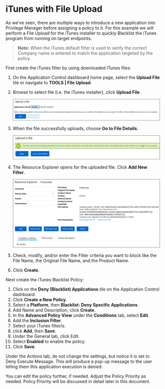 [title]: # (iTunes with File Upload)
[tags]: # (deny)
[priority]: # (4301)
# iTunes with File Upload

As we've seen, there are multiple ways to introduce a new application into Privilege Manager before assigning a policy to it. For this example we will perform a File Upload for the iTunes installer to quickly Blacklist the iTunes program from running on target endpoints.

>**Note:** When the iTunes default filter is used to verify the correct Company name is entered to match the application targeted by the policy.
  
First create the iTunes filter by using downloaded iTunes files:

1. On the Application Control dashboard home page, select the __Upload File__ tile or navigate to __TOOLS | File Upload__.
1. Browse to select file (i.e. the iTunes installer), click __Upload File__.

   ![Upload a File](images/block/file_upload.png)
1. When the file successfully uploads, choose __Go to File Details__.

   ![File uploaded successfully](images/block/file_upload_2.png)
1. The Resource Explorer opens for the uploaded file. Click __Add New Filter__.

   ![Add the new Filter](images/block/file_upload_3.png)
1. Check, modify, and/or enter the Filter criteria you want to block like the File Name, the Original File Name, and the Product Name.
1. Click __Create__.

Next create the iTunes Blacklist Policy:

1. Click on the __Deny (Blacklist) Applications__ tile on the Application Control dashboard.
1. Click __Create a New Policy__.
1. Select a __Platform__, then __Blacklist: Deny Specific Applications__.
1. Add Name and Description, click __Create__.
1. In the __Advanced Policy View__ under the __Conditions__ tab, select __Edit__.
1. Add the __Inclusion Filter__.
1. Select your iTunes filter/s.
1. click __Add__, then __Save__.
1. Under the General tab, click Edit.
1. Select __Enabled__ to enable the policy.
1. Click __Save__.

Under the Actions tab, do not change the settings, but notice it is set to Deny Execute Message. This will produce a pop-up message to the user telling them this application execution is denied.

You can edit the policy further, if needed. Adjust the Policy Priority as needed. Policy Priority will be discussed in detail later in this document.
